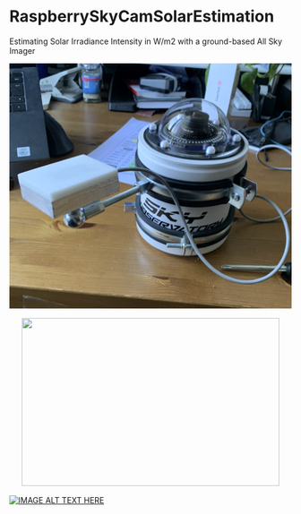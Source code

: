 # RaspberrySkyCamSolarEstimation
Estimating Solar Irradiance Intensity in W/m2 with a ground-based All Sky Imager


![alt text](https://github.com/Bra1nsen/RaspberrySkyCamSolarEstimation/blob/main/Documents/Images/PROTOTYPE.png)

<p align="center">
  <img width="460" height="300" src="http://www.fillmurray.com/460/300">

[![IMAGE ALT TEXT HERE](https://img.youtube.com/vi/hpVxTYNuKHY/0.jpg)](https://www.youtube.com/watch?v=hpVxTYNuKHY)
</p>

